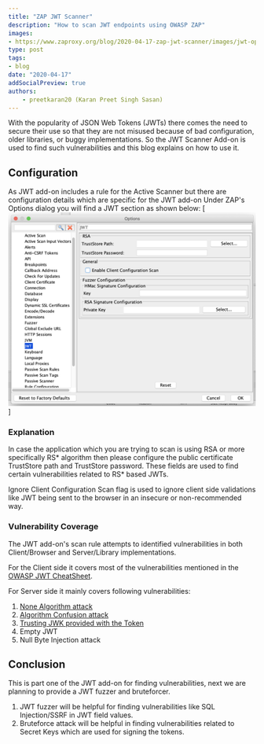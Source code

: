 ```yaml
---
title: "ZAP JWT Scanner"
description: "How to scan JWT endpoints using OWASP ZAP"
images:
- https://www.zaproxy.org/blog/2020-04-17-zap-jwt-scanner/images/jwt-options-panel.png
type: post
tags:
- blog
date: "2020-04-17"
addSocialPreview: true
authors:
    - preetkaran20 (Karan Preet Singh Sasan)
---
```


With the popularity of JSON Web Tokens (JWTs) there comes the need to secure their use so that they are not misused because of bad configuration, older libraries, or buggy implementations. So the JWT Scanner Add-on is used to find such vulnerabilities and this blog explains on how to use it.

## Configuration
As JWT add-on includes a rule for the Active Scanner but there are configuration details which are specific for the JWT add-on
Under ZAP's Options dialog you will find a JWT section as shown below:
[![JWT](./images/jwt-options-panel.png)]

### Explanation
In case the application which you are trying to scan is using RSA or more specifically RS* algorithm then please configure the public certificate TrustStore path and TrustStore password. These fields are used to find certain vulnerabilities related to RS* based JWTs.

Ignore Client Configuration Scan flag is used to ignore client side validations like JWT being sent to the browser in an insecure or non-recommended way.

### Vulnerability Coverage
The JWT add-on's scan rule attempts to identified vulnerabilities in both Client/Browser and Server/Library implementations.

For the Client side it covers most of the vulnerabilities mentioned in the [OWASP JWT CheatSheet](https://cheatsheetseries.owasp.org/cheatsheets/JSON_Web_Token_Cheat_Sheet_for_Java.html#token-storage-on-client-side).

For Server side it mainly covers following vulnerabilities:
1. [None Algorithm attack](https://auth0.com/blog/critical-vulnerabilities-in-json-web-token-libraries/#Meet-the--None--Algorithm)
2. [Algorithm Confusion attack](https://auth0.com/blog/critical-vulnerabilities-in-json-web-token-libraries/#RSA-or-HMAC-)
3. [Trusting JWK provided with the Token](https://nvd.nist.gov/vuln/detail/CVE-2018-0114)
4. Empty JWT
5. Null Byte Injection attack

## Conclusion
This is part one of the JWT add-on for finding vulnerabilities, next we are planning to provide a JWT fuzzer and bruteforcer.
1. JWT fuzzer will be helpful for finding vulnerabilities like SQL Injection/SSRF in JWT field values.
2. Bruteforce attack will be helpful in finding vulnerabilities related to Secret Keys which are used for signing the tokens.
